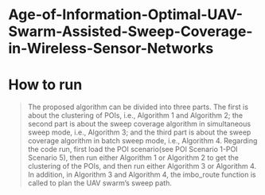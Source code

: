 # Age-of-Information-Optimal-UAV-Swarm-Assisted-Sweep-Coverage-in-Wireless-Sensor-Networks
# How to run
> The proposed algorithm can be divided into three parts. The first is about the clustering of POIs, i.e., Algorithm 1 and Algorithm 2; the second part is about the sweep coverage algorithm in simultaneous sweep mode, i.e., Algorithm 3; and the third part is about the sweep coverage algorithm in batch sweep mode, i.e., Algorithm 4. Regarding the code run, first load the POI scenario(see POI Scenario 1-POI Scenario 5), then run either Algorithm 1 or Algorithm 2 to get the clustering of the POIs, and then run either Algorithm 3 or Algorithm 4. In addition, in Algorithm 3 and Algorithm 4, the imbo_route function is called to plan the UAV swarm’s sweep path.
